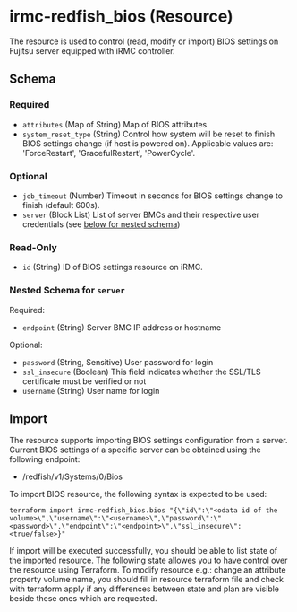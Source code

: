<!--
Copyright (c) 2024 Fsas Technologies Inc., or its subsidiaries. All Rights Reserved.

Licensed under the Mozilla Public License Version 2.0 (the "License");
you may not use this file except in compliance with the License.
You may obtain a copy of the License at

    http://mozilla.org/MPL/2.0/

Unless required by applicable law or agreed to in writing, software
distributed under the License is distributed on an "AS IS" BASIS,
WITHOUT WARRANTIES OR CONDITIONS OF ANY KIND, either express or implied.
See the License for the specific language governing permissions and
limitations under the License.
-->

# irmc-redfish_bios (Resource)

The resource is used to control (read, modify or import) BIOS settings on Fujitsu server equipped with iRMC controller.


## Schema

### Required

- `attributes` (Map of String) Map of BIOS attributes.
- `system_reset_type` (String) Control how system will be reset to finish BIOS settings change (if host is powered on). Applicable values are: 'ForceRestart', 'GracefulRestart', 'PowerCycle'.

### Optional

- `job_timeout` (Number) Timeout in seconds for BIOS settings change to finish (default 600s).
- `server` (Block List) List of server BMCs and their respective user credentials (see [below for nested schema](#nestedblock--server))

### Read-Only

- `id` (String) ID of BIOS settings resource on iRMC.

<a id="nestedblock--server"></a>
### Nested Schema for `server`

Required:

- `endpoint` (String) Server BMC IP address or hostname

Optional:

- `password` (String, Sensitive) User password for login
- `ssl_insecure` (Boolean) This field indicates whether the SSL/TLS certificate must be verified or not
- `username` (String) User name for login

## Import

The resource supports importing BIOS settings configuration from a server.
Current BIOS settings of a specific server can be obtained using the following endpoint:
- /redfish/v1/Systems/0/Bios

To import BIOS resource, the following syntax is expected to be used:
```shell
terraform import irmc-redfish_bios.bios "{\"id\":\"<odata id of the volume>\",\"username\":\"<username>\",\"password\":\"<password>\",\"endpoint\":\"<endpoint>\",\"ssl_insecure\":<true/false>}"
```

If import will be executed successfully, you should be able to list state of the imported resource.
The following state allowes you to have control over the resource using Terraform.
To modify resource e.g.: change an attribute property volume name, you should fill in resource terraform file and check with terraform apply if any differences
between state and plan are visible beside these ones which are requested.
